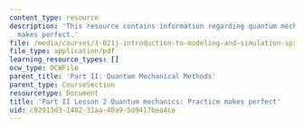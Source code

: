 ```yaml
---
content_type: resource
description: 'This resource contains information regarding quantum mechanics: practice
  makes perfect.'
file: /media/courses/3-021j-introduction-to-modeling-and-simulation-spring-2012/c92913d3148231aa40a95d9417bea4ce_MIT3_021JS12_L2.pdf
file_type: application/pdf
learning_resource_types: []
ocw_type: OCWFile
parent_title: 'Part II: Quantum Mechanical Methods'
parent_type: CourseSection
resourcetype: Document
title: 'Part II Lesson 2 Quantum mechanics: Practice makes perfect'
uid: c92913d3-1482-31aa-40a9-5d9417bea4ce
---
```

